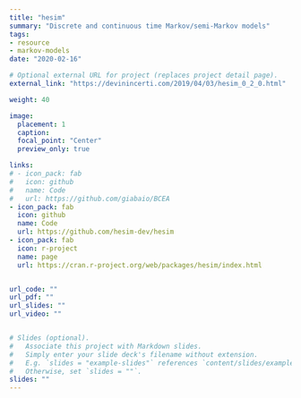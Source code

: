 ```yaml
---
title: "hesim"
summary: "Discrete and continuous time Markov/semi-Markov models"
tags:
- resource
- markov-models
date: "2020-02-16"

# Optional external URL for project (replaces project detail page).
external_link: "https://devinincerti.com/2019/04/03/hesim_0_2_0.html"

weight: 40

image: 
  placement: 1
  caption: 
  focal_point: "Center"
  preview_only: true

links:
# - icon_pack: fab
#   icon: github
#   name: Code
#   url: https://github.com/giabaio/BCEA
- icon_pack: fab
  icon: github
  name: Code
  url: https://github.com/hesim-dev/hesim
- icon_pack: fab
  icon: r-project
  name: page
  url: https://cran.r-project.org/web/packages/hesim/index.html


url_code: ""
url_pdf: ""
url_slides: ""
url_video: ""


# Slides (optional).
#   Associate this project with Markdown slides.
#   Simply enter your slide deck's filename without extension.
#   E.g. `slides = "example-slides"` references `content/slides/example-slides.md`.
#   Otherwise, set `slides = ""`.
slides: ""
---
```

